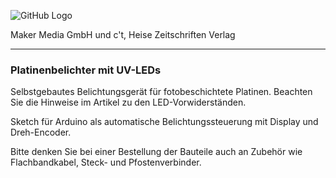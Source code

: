 ![GitHub Logo](http://www.heise.de/make/icons/make_logo.png)

Maker Media GmbH und c't, Heise Zeitschriften Verlag

***

### Platinenbelichter mit UV-LEDs

Selbstgebautes Belichtungsgerät für fotobeschichtete Platinen. Beachten Sie die Hinweise im Artikel zu den LED-Vorwiderständen. 

Sketch für Arduino als automatische Belichtungssteuerung mit Display und Dreh-Encoder.

Bitte denken Sie bei einer Bestellung der Bauteile auch an Zubehör wie Flachbandkabel, Steck-
und Pfostenverbinder.

